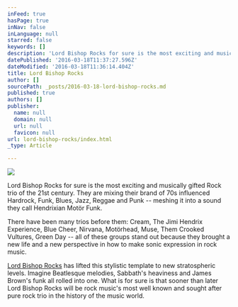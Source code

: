 ```yaml
---
inFeed: true
hasPage: true
inNav: false
inLanguage: null
starred: false
keywords: []
description: 'Lord Bishop Rocks for sure is the most exciting and musically gifted Rock trio of the 21st century. They are mixing their brand of 70s influenced Hardrock, Funk, Blues, Jazz, Reggae and Punk – meshing it into a sound they call Hendrixian Motör Funk.'
datePublished: '2016-03-18T11:37:27.596Z'
dateModified: '2016-03-18T11:36:14.404Z'
title: Lord Bishop Rocks
author: []
sourcePath: _posts/2016-03-18-lord-bishop-rocks.md
published: true
authors: []
publisher:
  name: null
  domain: null
  url: null
  favicon: null
url: lord-bishop-rocks/index.html
_type: Article

---
```

![](https://the-grid-user-content.s3-us-west-2.amazonaws.com/360fc9e8-ead5-47c3-9b9f-abd1cf755014.jpg)

Lord Bishop Rocks for sure is the most exciting and musically gifted Rock trio of the 21st century. They are mixing their brand of 70s influenced Hardrock, Funk, Blues, Jazz, Reggae and Punk -- meshing it into a sound they call Hendrixian Motör Funk.

There have been many trios before them: Cream, The Jimi Hendrix Experience, Blue Cheer, Nirvana, Motörhead, Muse, Them Crooked Vultures, Green Day -- all of these groups stand out because they brought a new life and a new perspective in how to make sonic expression in rock music.

[Lord Bishop Rocks][0] has lifted this stylistic template to new stratospheric levels. Imagine Beatlesque melodies, Sabbath's heaviness and James Brown's funk all rolled into one. What is for sure is that sooner than later Lord Bishop Rocks will be rock music's most well known and sought after pure rock trio in the history of the music world.

[0]: http://lordbishoprocks.com/